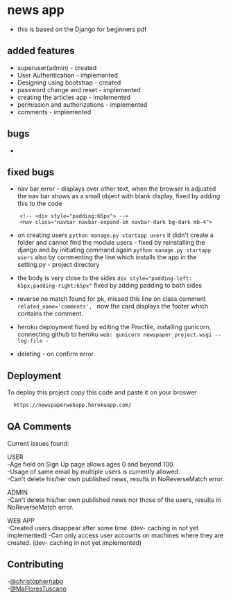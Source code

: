 # news app
- this is based on the Django for beginners pdf

## added features
- superuser(admin) - created
- User Authentication - implemented
- Designing using bootstrap - created
- password change and reset - implemented
- creating the articles app - implemented
- permission and authorizations - implemented
- comments - implemented

## bugs
- 

## fixed bugs
- nav bar error - displays over other text, when the browser is adjusted the nav bar shows as a small object with blank display, fixed by adding this to the code
```
    <!-- <div style="padding:65px"> --> 
    <nav class="navbar navbar-expand-sm navbar-dark bg-dark mb-4">
```
- on creating users
``
    python manage.py startapp users
``
it didn't create a folder and cannot find the module users - fixed by reinstalling the django and by initiating command again
``
    python manage.py startapp users
``
also by commenting the line which installs the app in the setting.py - project directory
- the body is very close to the sides
``
    div style="padding-left: 65px;padding-right:65px"
``
fixed by adding padding to both sides

- reverse no match found for pk, missed this line on class comment
``
related_name='comments', 
``
now the card displays the footer which contains the comment.
- heroku deployment fixed by editing the Procfile, installing gunicorn, connecting github to heroku
``
    web: gunicorn newspaper_project.wsgi --log-file -
``
- deleting - on confirm error

## Deployment

To deploy this project copy this code and paste it on your broswer

```bash
  https://newspaperwebapp.herokuapp.com/
```

## QA Comments
Current issues found:  
  
USER  
-Age field on Sign Up page allows ages 0 and beyond 100.  
-Usage of same email by multiple users is currently allowed.  
-Can't delete his/her own published news, results in NoReverseMatch error.  
  
ADMIN  
-Can't delete his/her own published news nor those of the users, results in NoReverseMatch error.  
  
WEB APP  
-Created users disappear after some time.  (dev- caching in not yet implemented)
-Can only access user accounts on machines where they are created. (dev- caching in not yet implemented)

## Contributing
-[@christophernabo](https://github.com/christophernabo)  
-[@MaFloresTuscano](https://github.com/MaFloresTuscano)


